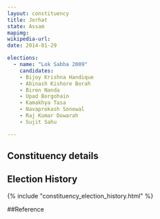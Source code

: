 ```yaml
---
layout: constituency
title: Jorhat
state: Assam
mapimg: 
wikipedia-url: 
date: 2014-01-29

elections: 
  - name: "Lok Sabha 2009"
    candidates: 
    - Bijoy Krishna Handique 
    - Abinash Kishore Borah 
    - Biren Nanda 
    - Upad Borgohain 
    - Kamakhya Tasa 
    - Navaprokash Sonowal 
    - Raj Kumar Dowarah 
    - Sujit Sahu 

---
```

## Constituency details


## Election History
{% include "constituency_election_history.html" %}

##Reference
